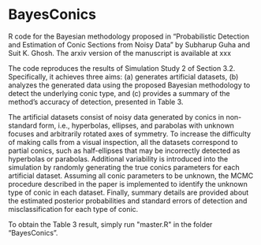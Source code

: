 # BayesConics
R code for the Bayesian methodology proposed in “Probabilistic Detection and Estimation of Conic Sections from Noisy Data” by Subharup Guha and Suit K. Ghosh. The arxiv version of the manuscript is available at xxx

The code reproduces the results of Simulation Study 2 of Section 3.2. Specifically, it achieves three aims: (a) generates artificial datasets, (b) analyzes the generated data using the proposed Bayesian methodology to detect the underlying conic type, and (c) provides a summary of the method’s accuracy of detection, presented in Table 3.

The artificial datasets consist of noisy data generated by conics in non-standard form, i.e., hyperbolas, ellipses, and parabolas with unknown focuses and arbitrarily rotated axes of symmetry. To increase the difficulty of making calls from a visual inspection, all the datasets correspond to partial conics, such as half-ellipses that may be incorrectly detected as hyperbolas or parabolas. Additional variability is introduced into the simulation by randomly generating the true conics parameters for each artificial dataset. Assuming all conic parameters to be unknown, the MCMC procedure described in the paper is implemented to identify the unknown type of conic in each dataset. Finally, summary details are provided about the estimated posterior probabilities and standard errors of detection and misclassification for each type of conic.

To obtain the Table 3 result, simply run "master.R" in the folder “BayesConics”. 
